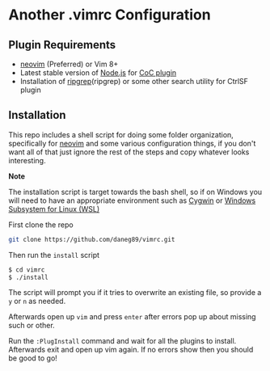 # Another .vimrc Configuration

## Plugin Requirements

* [neovim](https://neovim.io/) (Preferred) or Vim 8+
* Latest stable version of [Node.js](https://nodejs.org) for [CoC plugin](https://github.com/neoclide/coc.nvim)
* Installation of [ripgrep](https://github.com/BurntSushi/ripgrep)(ripgrep) or some other search utility for CtrlSF plugin

## Installation

This repo includes a shell script for doing some folder organization, specifically for [neovim](https://neovim.io/) and some various configuration things, if you don't want all of that just ignore the rest of the steps and copy whatever looks interesting.

**Note**

The installation script is target towards the bash shell, so if on Windows you will need to have an appropriate environment such as [Cygwin](https://www.cygwin.com) or [Windows Subsystem for Linux (WSL)](https://docs.microsoft.com/en-us/windows/wsl/about)

First clone the repo

```bash
git clone https://github.com/daneg89/vimrc.git
```

Then run the `install` script

```bash
$ cd vimrc
$ ./install
```

The script will prompt you if it tries to overwrite an existing file, so provide a `y` or `n` as needed.

Afterwards open up `vim` and press `enter` after errors pop up about missing such or other.

Run the `:PlugInstall` command and wait for all the plugins to install. Afterwards exit and open up vim again. If no errors show then you should be good to go!
